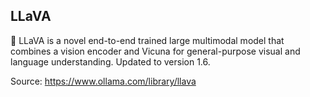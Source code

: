 ## LLaVA

🌋 LLaVA is a novel end-to-end trained large multimodal model that combines a vision encoder and Vicuna for general-purpose visual and language understanding. Updated to version 1.6.


Source: https://www.ollama.com/library/llava